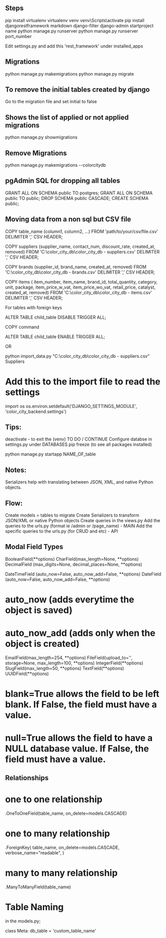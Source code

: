 ## Steps

pip install virtualenv
virtualenv venv
venv\Scripts\activate
pip install djangorestframework markdown django-filter
django-admin startproject name
python manage.py runserver
python manage.py runserver port_number

Edit settings.py and add this 'rest_framework' under installed_apps

## Migrations

python manage.py makemigrations
python manage.py migrate

## To remove the initial tables created by django

Go to the migration file and set initial to false

## Shows the list of applied or not applied migrations

python manage.py showmigrations

## Remove Migrations

python manage.py makemigrations --colorcitydb

## pgAdmin SQL for dropping all tables

GRANT ALL ON SCHEMA public TO postgres;
GRANT ALL ON SCHEMA public TO public;
DROP SCHEMA public CASCADE;
CREATE SCHEMA public;

## Moving data from a non sql but CSV file

COPY table_name (column1, column2, ...) FROM 'path/to/your/csv/file.csv' DELIMITER ',' CSV HEADER;

COPY suppliers (supplier_name, contact_num, discount_rate, created_at, removed)
FROM 'C:\color_city_db\color_city_db - suppliers.csv'
DELIMITER ',' CSV HEADER;

COPY brands (supplier_id, brand_name, created_at, removed)
FROM 'C:\color_city_db\color_city_db - brands.csv'
DELIMITER ',' CSV HEADER;

COPY items ( item_number, item_name, brand_id, total_quantity, category, unit, package, item_price_w_vat, item_price_wo_vat, retail_price, catalyst,  created_at, removed)
FROM 'C:\color_city_db\color_city_db - items.csv'
DELIMITER ',' CSV HEADER;


For tables with foreign keys

ALTER TABLE child_table DISABLE TRIGGER ALL;

COPY command

ALTER TABLE child_table ENABLE TRIGGER ALL;

OR

python import_data.py "C:\color_city_db\color_city_db - suppliers.csv" Suppliers

# Add this to the import file to read the settings

import os
os.environ.setdefault('DJANGO_SETTINGS_MODULE', 'color_city_backend.settings')

## Tips:

deactivate - to exit the (venv)
TO DO / CONTINUE
Configure databse in settings.py under DATABASES
pip freeze (to see all packages installed)

python manage.py startapp NAME_OF_table

## Notes:

Serializers help with translating between JSON, XML, and native Python objects.

## Flow:

Create models = tables to migrate
Create Serializers to transform JSON/XML or native Python objects
Create queries in the views.py
Add the queries to the urls.py (format ie /admin or /page_name) - MAIN
Add the specific queries to the urls.py (for CRUD and etc) - API

## Modal Field Types

BooleanField(**options)
CharField(max_length=None, **options)
DecimalField (max_digits=None, decimal_places=None, \*\*options)

DateTimeField (auto_now=False, auto_now_add=False, **options)
DateField (auto_now=False, auto_now_add=False, **options)

# auto_now (adds everytime the object is saved)

# auto_now_add (adds only when the object is created)

EmailField(max_length=254, **options)
FileField(upload_to='', storage=None, max_length=100, **options)
IntegerField(**options)
SlugField(max_length=50, **options)
TextField(**options)
UUIDField(**options)

# blank=True allows the field to be left blank. If False, the field must have a value.

# null=True allows the field to have a NULL database value. If False, the field must have a value.

## Relationships

# one to one relationship

.OneToOneField(table_name, on_delete=models.CASCADE)

# one to many relationship

.ForeignKey(
table_name,
on_delete=models.CASCADE,
verbose_name="readable",
)

# many to many relationship

.ManyToManyField(table_name)

# Table Naming

in the models.py;

class Meta:
db_table = 'custom_table_name'
